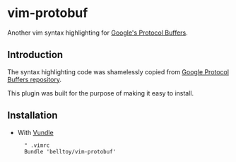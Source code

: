 vim-protobuf
============

Another vim syntax highlighting for [Google's Protocol Buffers](https://developers.google.com/protocol-buffers/).

Introduction
------------

The syntax highlighting code was shamelessly copied from [Google Protocol Buffers repository](https://github.com/google/protobuf/blob/master/editors/proto.vim).

This plugin was built for the purpose of making it easy to install.

Installation
------------

* With [Vundle](https://github.com/gmarik/vundle)

        " .vimrc
        Bundle 'belltoy/vim-protobuf'
